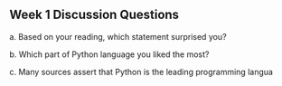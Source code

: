 ## Week 1 Discussion Questions


a. Based on your reading, which statement surprised you? 

b. Which part of Python language you liked the most? 

c. Many sources assert that Python is the leading programming langua 

